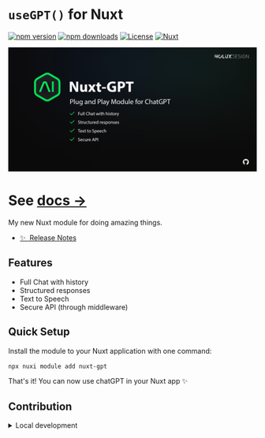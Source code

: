 <!--
Get your module up and running quickly.

Find and replace all on all files (CMD+SHIFT+F):
- Name: My Module
- Package name: nuxt-gpt
- Description: My new Nuxt module
-->

# `useGPT()` for Nuxt

[![npm version][npm-version-src]][npm-version-href]
[![npm downloads][npm-downloads-src]][npm-downloads-href]
[![License][license-src]][license-href]
[![Nuxt][nuxt-src]][nuxt-href]

[![](/docs/public/cover.png)](https://nuxt-gpt-module.vercel.app/)

# See [docs →](![](/docs/public/cover.png))


My new Nuxt module for doing amazing things.

-  [✨ &nbsp;Release Notes](/CHANGELOG.md)
   <!-- - [🏀 Online playground](https://stackblitz.com/github/your-org/nuxt-gpt?file=playground%2Fapp.vue) -->
   <!-- - [📖 &nbsp;Documentation](https://example.com) -->

## Features

<!-- Highlight some of the features your module provide here -->

-  Full Chat with history
-  Structured responses
-  Text to Speech
-  Secure API (through middleware)

## Quick Setup

Install the module to your Nuxt application with one command:

```bash
npx nuxi module add nuxt-gpt
```

That's it! You can now use chatGPT in your Nuxt app ✨

## Contribution

<details>
  <summary>Local development</summary>
  
  ```bash
  # Install dependencies
  npm install
  
  # Generate type stubs
  npm run dev:prepare
  
  # Develop with the playground
  npm run dev
  
  # Build the playground
  npm run dev:build
  
  # Run ESLint
  npm run lint
  
  # Run Vitest
  npm run test
  npm run test:watch
  
  # Release new version
  npm run release
  ```

</details>

<!-- Badges -->

[npm-version-src]: https://img.shields.io/npm/v/nuxt-gpt/latest.svg?style=flat&colorA=020420&colorB=00DC82
[npm-version-href]: https://npmjs.com/package/nuxt-gpt
[npm-downloads-src]: https://img.shields.io/npm/dm/nuxt-gpt.svg?style=flat&colorA=020420&colorB=00DC82
[npm-downloads-href]: https://npm.chart.dev/nuxt-gpt
[license-src]: https://img.shields.io/npm/l/nuxt-gpt.svg?style=flat&colorA=020420&colorB=00DC82
[license-href]: https://npmjs.com/package/nuxt-gpt
[nuxt-src]: https://img.shields.io/badge/Nuxt-020420?logo=nuxt.js
[nuxt-href]: https://nuxt.com
